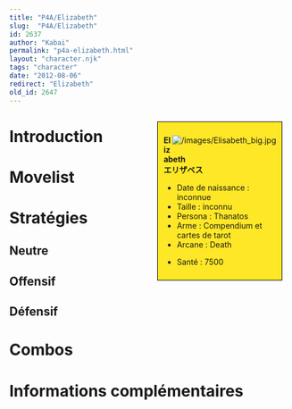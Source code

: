 ```yaml
---
title: "P4A/Elizabeth"
slug:  "P4A/Elizabeth"
id: 2637
author: "Kabai"
permalink: "p4a-elizabeth.html"
layout: "character.njk"
tags: "character"
date: "2012-08-06"
redirect: "Elizabeth"
old_id: 2647
---
```


<div style="float:right; border: 1px black solid; background-color: #FEE727; width: 40%; margin:15px; padding:10px">
<div style="float:right">

![](/images/Elisabeth_big.jpg "/images/Elisabeth_big.jpg")

</div>
<div>

**Elizabeth**  
**エリザベス**  
  

- Date de naissance : inconnue
- Taille : inconnu
- Persona : Thanatos
- Arme : Compendium et cartes de tarot
- Arcane : Death

<!-- -->

- Santé : 7500

</div>
</div>

# Introduction

# Movelist

# Stratégies

## Neutre

## Offensif

## Défensif

# Combos

# Informations complémentaires
